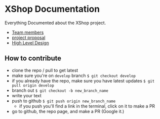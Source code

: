 # XShop Documentation

Everything Documented about the XShop project.

- [Team members](./team_members.md)
- [project proposal](./project_proposal.md)
- [High Level Design](./high_level_design.md)

## How to contribute

- clone the repo / pull to get latest
- make sure you're on `develop` branch `$ git checkout develop`
- if you already have the repo, make sure you have latest updates `$ git pull origin develop`
- branch out `$ git checkout -b new_branch_name`
- write your text
- push to github `$ git push origin new_branch_name`
  - if you push you'll find a link in the terminal, click on it to make a PR
- go to github, the repo page, and make a PR (Google it.)
